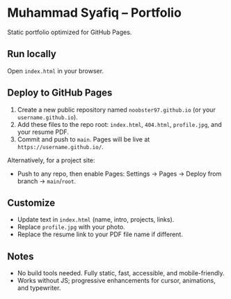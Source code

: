 # Muhammad Syafiq – Portfolio

Static portfolio optimized for GitHub Pages.

## Run locally
Open `index.html` in your browser.

## Deploy to GitHub Pages
1. Create a new public repository named `noobster97.github.io` (or your `username.github.io`).
2. Add these files to the repo root: `index.html`, `404.html`, `profile.jpg`, and your resume PDF.
3. Commit and push to `main`. Pages will be live at `https://username.github.io/`.

Alternatively, for a project site:
- Push to any repo, then enable Pages: Settings → Pages → Deploy from branch → `main`/`root`.

## Customize
- Update text in `index.html` (name, intro, projects, links).
- Replace `profile.jpg` with your photo.
- Replace the resume link to your PDF file name if different.

## Notes
- No build tools needed. Fully static, fast, accessible, and mobile-friendly.
- Works without JS; progressive enhancements for cursor, animations, and typewriter.
